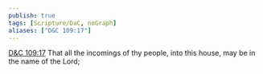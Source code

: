 ```yaml
---
publish: true
tags: [Scripture/DaC, noGraph]
aliases: ["D&C 109:17"]
---
```

[D&C 109:17](https://churchofjesuschrist.org/study/scriptures/dc-testament/dc/109?lang=eng&id=p17#p17) That all the incomings of thy people, into this house, may be in the name of the Lord;
